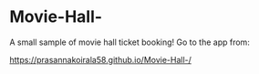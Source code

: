 # Movie-Hall-
A small sample of movie hall ticket booking! 
Go to the app from:

https://prasannakoirala58.github.io/Movie-Hall-/
